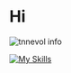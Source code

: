 # Hi

![tnnevol info](https://github-readme-stats.vercel.app/api?username=tnnevol&show_icons=true&count_private=true&hide=prs&theme=blue_navy&locale=cn)

[![My Skills](https://skillicons.dev/icons?perline=14&theme=dark&i=js,html,css,babel,bootstrap,docker,git,github,jquery,linux,less,md,mysql,nginx,nodejs,npm,pinia,pnpm,postman,powershell,sass,stackoverflow,tailwind,threejs,ts,ubuntu,vite,vue,webpack,webstorm)](https://github.com/tnnevol)
